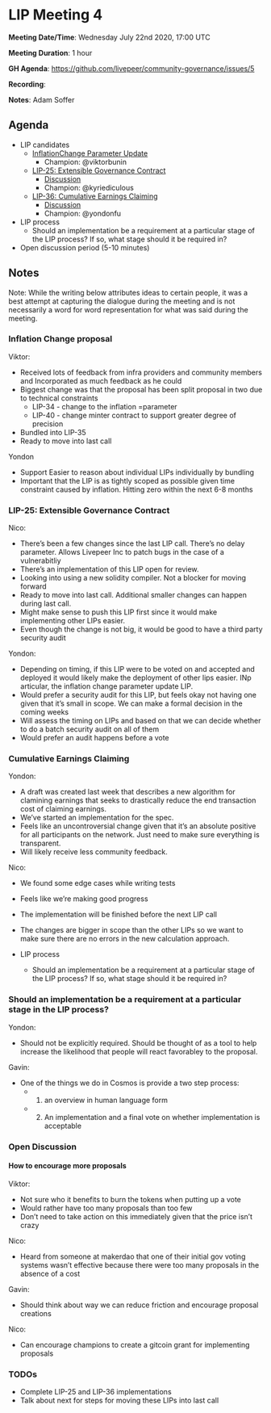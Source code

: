 # LIP Meeting 4

**Meeting Date/Time**: Wednesday July 22nd 2020, 17:00 UTC

**Meeting Duration**: 1 hour

**GH Agenda**: https://github.com/livepeer/community-governance/issues/5

**Recording**:

**Notes**: Adam Soffer

## Agenda

<!-- Meeting agenda -->

- LIP candidates
  - [InflationChange Parameter Update](https://github.com/livepeer/LIPs/issues/34)
    - Champion: @viktorbunin
  - [LIP-25: Extensible Governance Contract](https://github.com/livepeer/LIPs/blob/master/LIPs/LIP-25.md)
    - [Discussion](https://github.com/livepeer/LIPs/issues/25)
    - Champion: @kyriediculous
  - [LIP-36: Cumulative Earnings Claiming](https://github.com/livepeer/LIPs/blob/master/LIPs/LIP-36.md)
    - [Discussion](https://github.com/livepeer/LIPs/issues/35)
    - Champion: @yondonfu
- LIP process
  - Should an implementation be a requirement at a particular stage of the LIP process? If so, what stage should it be required in?
- Open discussion period (5-10 minutes)

## Notes

Note: While the writing below attributes ideas to certain people, it was a best attempt at capturing the dialogue during the meeting and is not necessarily a word for word representation for what was said during the meeting.

### Inflation Change proposal

Viktor:

- Received lots of feedback from infra providers and community members and Incorporated as much feedback as he could
- Biggest change was that the proposal has been split proposal in two due to technical constraints
  - LIP-34 - change to the inflation =parameter
  - LIP-40 - change minter contract to support greater degree of precision
- Bundled into LIP-35
- Ready to move into last call

Yondon

- Support Easier to reason about individual LIPs individually by bundling
- Important that the LIP is as tightly scoped as possible given time constraint caused by inflation. Hitting zero within the next 6-8 months

### LIP-25: Extensible Governance Contract

Nico:

- There’s been a few changes since the last LIP call. There’s no delay parameter. Allows Livepeer Inc to patch bugs in the case of a vulnerabitliy
- There’s an implementation of this LIP open for review.
- Looking into using a new solidity compiler. Not a blocker for moving forward
- Ready to move into last call. Additional smaller changes can happen during last call.
- Might make sense to push this LIP first since it would make implementing other LIPs easier.
- Even though the change is not big, it would be good to have a third party security audit

Yondon:

- Depending on timing, if this LIP were to be voted on and accepted and deployed it would likely make the deployment of other lips easier. INp articular, the inflation change parameter update LIP.
- Would prefer a security audit for this LIP, but feels okay not having one given that it’s small in scope. We can make a formal decision in the coming weeks
- Will assess the timing on LIPs and based on that we can decide whether to do a batch security audit on all of them
- Would prefer an audit happens before a vote

### Cumulative Earnings Claiming

Yondon:

- A draft was created last week that describes a new algorithm for clamining earnings that seeks to drastically reduce the end transaction cost of claiming earnings.
- We’ve started an implementation for the spec.
- Feels like an uncontroversial change given that it’s an absolute positive for all participants on the network. Just need to make sure everything is transparent.
- Will likely receive less community feedback.

Nico:

- We found some edge cases while writing tests
- Feels like we’re making good progress
- The implementation will be finished before the next LIP call
- The changes are bigger in scope than the other LIPs so we want to make sure there are no errors in the new calculation approach.

- LIP process
  - Should an implementation be a requirement at a particular stage of the LIP process? If so, what stage should it be required in?

### Should an implementation be a requirement at a particular stage in the LIP process?

Yondon:

- Should not be explicitly required. Should be thought of as a tool to help increase the likelihood that people will react favorabley to the proposal.

Gavin:

- One of the things we do in Cosmos is provide a two step process:
  - 1. an overview in human language form
  - 2. An implementation and a final vote on whether implementation is acceptable

### Open Discussion

#### How to encourage more proposals

Viktor:

- Not sure who it benefits to burn the tokens when putting up a vote
- Would rather have too many proposals than too few
- Don’t need to take action on this immediately given that the price isn’t crazy

Nico:

- Heard from someone at makerdao that one of their initial gov voting systems wasn’t effective because there were too many proposals in the absence of a cost

Gavin:

- Should think about way we can reduce friction and encourage proposal creations

Nico:

- Can encourage champions to create a gitcoin grant for implementing proposals

### TODOs

- Complete LIP-25 and LIP-36 implementations
- Talk about next for steps for moving these LIPs into last call
